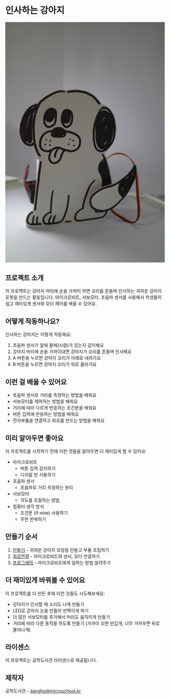 # 인사하는 강아지

![인사하는 강아지](/img/image_petthedog.JPG)

## 프로젝트 소개
이 프로젝트는 강아지 머리에 손을 가까이 하면 꼬리를 흔들며 인사하는 귀여운 강아지 로봇을 만드는 활동입니다. 마이크로비트, 서보모터, 초음파 센서를 사용해서 학생들이 쉽고 재미있게 센서와 모터 제어를 배울 수 있어요.

## 어떻게 작동하나요?
인사하는 강아지는 이렇게 작동해요:
1. 초음파 센서가 앞에 물체(사람)가 있는지 감지해요
2. 강아지 머리에 손을 가까이대면 강아지가 꼬리를 흔들며 인사해요
4. A 버튼을 누르면 강아지 꼬리가 아래로 내려가요
5. B 버튼을 누르면 강아지 꼬리가 위로 올라가요

## 이런 걸 배울 수 있어요
- 초음파 센서로 거리를 측정하는 방법을 배워요
- 서보모터를 제어하는 방법을 배워요
- 거리에 따라 다르게 반응하는 조건문을 배워요
- 버튼 입력에 반응하는 방법을 배워요
- 전자부품을 연결하고 회로를 만드는 방법을 배워요

## 미리 알아두면 좋아요
이 프로젝트를 시작하기 전에 이런 것들을 알아두면 더 재미있게 할 수 있어요:
- 마이크로비트 
    - 버튼 입력 감지하기
    - 디지털 핀 사용하기
- 초음파 센서
    - 초음파로 거리 측정하는 원리
- 서보모터
    - 각도를 조절하는 방법
- 컴퓨터 생각 방식
    - 조건문 (if-else) 사용하기
    - 무한 반복하기

## 만들기 순서  
1. [만들기](/make.md) - 귀여운 강아지 모양을 만들고 부품 조립하기
2. [회로연결](/schematic.md) - 마이크로비트와 센서, 모터 연결하기
3. [프로그래밍](/code.md) - 마이크로비트에게 일하는 방법 알려주기

## 더 재미있게 바꿔볼 수 있어요
이 프로젝트를 다 만든 후에 이런 것들도 시도해보세요:
- 강아지가 인사할 때 소리도 나게 만들기
- LED로 강아지 눈을 만들어 반짝이게 하기
- 더 많은 서보모터를 추가해서 머리도 움직이게 만들기
- 거리에 따라 다른 동작을 하도록 만들기 (가까이 오면 반갑게, 너무 가까우면 뒤로 물러나게)

## 라이센스 
이 프로젝트는 공학도서관 라이센스로 제공됩니다.

## 제작자
공학도서관 - sangho@microschool.kr

